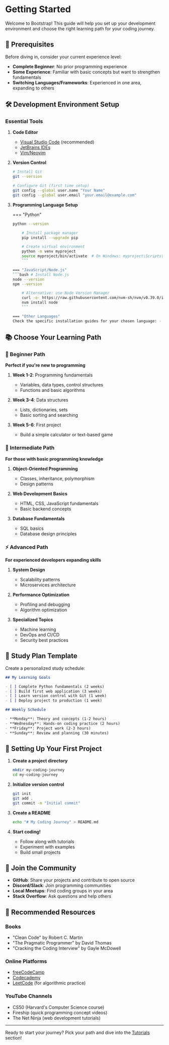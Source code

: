 # Getting Started

Welcome to Bootstrap! This guide will help you set up your development environment and choose the right learning path for your coding journey.

## 🎯 Prerequisites

Before diving in, consider your current experience level:

- **Complete Beginner**: No prior programming experience
- **Some Experience**: Familiar with basic concepts but want to strengthen fundamentals
- **Switching Languages/Frameworks**: Experienced in one area, expanding to others

## 🛠️ Development Environment Setup

### Essential Tools

1.  **Code Editor**

    - [Visual Studio Code](https://code.visualstudio.com/) (recommended)
    - [JetBrains IDEs](https://www.jetbrains.com/)
    - [Vim/Neovim](https://neovim.io/)

2.  **Version Control**

    ```bash
    # Install Git
    git --version

    # Configure Git (first time setup)
    git config --global user.name "Your Name"
    git config --global user.email "your.email@example.com"
    ```

3.  **Programming Language Setup**

    === "Python"

    ````bash # Install Python (3.8+)
    python --version

        # Install package manager
        pip install --upgrade pip

        # Create virtual environment
        python -m venv myproject
        source myproject/bin/activate  # On Windows: myproject\Scripts\activate
        ```

    === "JavaScript/Node.js"
    ```bash # Install Node.js
    node --version
    npm --version

        # Alternative: use Node Version Manager
        curl -o- https://raw.githubusercontent.com/nvm-sh/nvm/v0.39.0/install.sh | bash
        nvm install node
        ```

    === "Other Languages"
    Check the specific installation guides for your chosen language: - [Rust](https://rustup.rs/) - [Go](https://golang.org/dl/) - [Java](https://adoptium.net/)
    ````

## 📚 Choose Your Learning Path

### 🌱 Beginner Path

**Perfect if you're new to programming**

1. **Week 1-2**: Programming fundamentals

   - Variables, data types, control structures
   - Functions and basic algorithms

2. **Week 3-4**: Data structures

   - Lists, dictionaries, sets
   - Basic sorting and searching

3. **Week 5-6**: First project
   - Build a simple calculator or text-based game

### 🚀 Intermediate Path

**For those with basic programming knowledge**

1. **Object-Oriented Programming**

   - Classes, inheritance, polymorphism
   - Design patterns

2. **Web Development Basics**

   - HTML, CSS, JavaScript fundamentals
   - Basic backend concepts

3. **Database Fundamentals**
   - SQL basics
   - Database design principles

### ⚡ Advanced Path

**For experienced developers expanding skills**

1. **System Design**

   - Scalability patterns
   - Microservices architecture

2. **Performance Optimization**

   - Profiling and debugging
   - Algorithm optimization

3. **Specialized Topics**
   - Machine learning
   - DevOps and CI/CD
   - Security best practices

## 📝 Study Plan Template

Create a personalized study schedule:

```markdown
## My Learning Goals

- [ ] Complete Python fundamentals (2 weeks)
- [ ] Build first web application (3 weeks)
- [ ] Learn version control with Git (1 week)
- [ ] Deploy project to production (1 week)

## Weekly Schedule

- **Monday**: Theory and concepts (1-2 hours)
- **Wednesday**: Hands-on coding practice (2 hours)
- **Friday**: Project work (2-3 hours)
- **Sunday**: Review and planning (30 minutes)
```

## 🎯 Setting Up Your First Project

1. **Create a project directory**

   ```bash
   mkdir my-coding-journey
   cd my-coding-journey
   ```

2. **Initialize version control**

   ```bash
   git init
   git add .
   git commit -m "Initial commit"
   ```

3. **Create a README**

   ```bash
   echo "# My Coding Journey" > README.md
   ```

4. **Start coding!**
   - Follow along with tutorials
   - Experiment with examples
   - Build small projects

## 🤝 Join the Community

- **GitHub**: Share your projects and contribute to open source
- **Discord/Slack**: Join programming communities
- **Local Meetups**: Find coding groups in your area
- **Stack Overflow**: Ask questions and help others

## 📖 Recommended Resources

### Books

- "Clean Code" by Robert C. Martin
- "The Pragmatic Programmer" by David Thomas
- "Cracking the Coding Interview" by Gayle McDowell

### Online Platforms

- [freeCodeCamp](https://www.freecodecamp.org/)
- [Codecademy](https://www.codecademy.com/)
- [LeetCode](https://leetcode.com/) (for algorithmic practice)

### YouTube Channels

- CS50 (Harvard's Computer Science course)
- Fireship (quick programming concept videos)
- The Net Ninja (web development tutorials)

---

Ready to start your journey? Pick your path and dive into the [Tutorials](tutorials.md) section!
